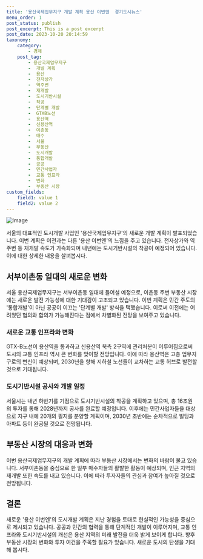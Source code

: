 ```yaml
---
title: '용산국제업무지구 개발 계획 용산 이번엔  경기도시뉴스'
menu_order: 1
post_status: publish
post_excerpt: This is a post excerpt
post_date: 2023-10-20 20:14:59
taxonomy:
    category:
        - 경제
    post_tag:
        - 용산국제업무지구
        -  개발 계획
        -  용산
        -  전자상가
        -  역주변
        -  재개발
        -  도시기반시설
        -  착공
        -  단계별 개발
        -  GTXB노선
        -  용산역
        -  신용산역
        -  이촌동
        -  매수
        -  서울
        -  부동산
        -  도시개발
        -  통합개발
        -  공공
        -  민간사업자
        -  교통 인프라
        -  변화
        -  부동산 시장
custom_fields:
    field1: value 1
    field2: value 2
---
```


![Image](https://imgnews.pstatic.net/image/015/2024/02/06/0004945886_001_20240206174414546.jpg?type=w647)


서울의 대표적인 도시개발 사업인 '용산국제업무지구'의 새로운 개발 계획이 발표되었습니다. 이번 계획은 이전과는 다른 '용산 이번엔'의 느낌을 주고 있습니다. 전자상가와 역주변 등 재개발 속도가 가속화되며 내년에는 도시기반시설의 착공이 예정되어 있습니다. 이에 대한 상세한 내용을 살펴봅시다.

## 서부이촌동 일대의 새로운 변화
서울 용산국제업무지구는 서부이촌동 일대에 들어설 예정으로, 이촌동 주변 부동산 시장에는 새로운 발전 가능성에 대한 기대감이 고조되고 있습니다. 이번 계획은 민간 주도의 '통합개발'이 아닌 공공이 이끄는 '단계별 개발' 방식을 택했습니다. 이로써 이전에는 어려웠던 협의와 합의가 가능해진다는 점에서 차별화된 전망을 보여주고 있습니다.

### 새로운 교통 인프라와 변화
GTX-B노선이 용산역을 통과하고 신용산역 북측 2구역에 관리처분이 이루어짐으로써 도시의 교통 인프라 역시 큰 변화를 맞이할 전망입니다. 이에 따라 용산역은 고층 업무지구로의 변신이 예상되며, 2030년을 향해 지하철 노선들이 교차하는 교통 허브로 발전할 것으로 기대됩니다.

### 도시기반시설 공사와 개발 일정
서울시는 내년 하반기를 기점으로 도시기반시설의 착공을 계획하고 있으며, 총 16조원의 투자를 통해 2028년까지 공사를 완료할 예정입니다. 이후에는 민간사업자들을 대상으로 지구 내에 20개의 필지를 분양할 계획이며, 2030년 초반에는 순차적으로 빌딩과 아파트 등이 완공될 것으로 전망됩니다.

## 부동산 시장의 대응과 변화
이번 용산국제업무지구의 개발 계획에 따라 부동산 시장에서는 변화의 바람이 불고 있습니다. 서부이촌동을 중심으로 한 일부 매수자들의 활발한 활동이 예상되며, 인근 지역의 재개발 또한 속도를 내고 있습니다. 이에 따라 투자자들의 관심과 참여가 높아질 것으로 전망됩니다.

## 결론
새로운 '용산 이번엔'의 도시개발 계획은 지난 경험을 토대로 현실적인 가능성을 중심으로 제시되고 있습니다. 공공과 민간의 협력을 통해 단계적인 개발이 이루어지며, 교통 인프라와 도시기반시설의 개선은 용산 지역의 미래 발전을 더욱 밝게 보이게 합니다. 향후 부동산 시장의 변화와 투자 여건을 주목할 필요가 있습니다. 새로운 도시의 탄생을 기대해 봅시다.
